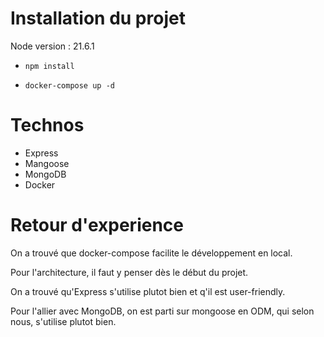 # Installation du projet
Node version : 21.6.1

- `npm install`

- `docker-compose up -d`

# Technos
- Express
- Mangoose
- MongoDB
- Docker

# Retour d'experience
On a trouvé que docker-compose facilite le développement en local.

Pour l'architecture, il faut y penser dès le début du projet. 

On a trouvé qu'Express s'utilise plutot bien et q'il est user-friendly.

Pour l'allier avec MongoDB, on est parti sur mongoose en ODM, qui selon nous, s'utilise plutot bien. 